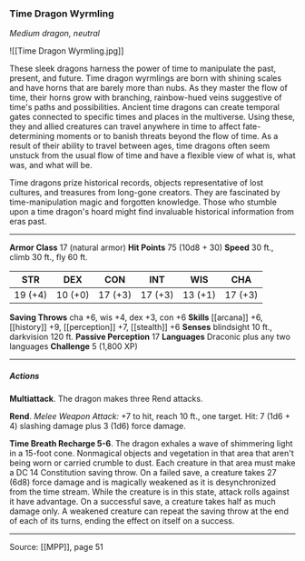 ### Time Dragon Wyrmling
_Medium dragon, neutral_

![[Time Dragon Wyrmling.jpg]]

These sleek dragons harness the power of time to manipulate the past, present, and future. Time dragon wyrmlings are born with shining scales and have horns that are barely more than nubs. As they master the flow of time, their horns grow with branching, rainbow-hued veins suggestive of time's paths and possibilities. Ancient time dragons can create temporal gates connected to specific times and places in the multiverse. Using these, they and allied creatures can travel anywhere in time to affect fate-determining moments or to banish threats beyond the flow of time. As a result of their ability to travel between ages, time dragons often seem unstuck from the usual flow of time and have a flexible view of what is, what was, and what will be.

Time dragons prize historical records, objects representative of lost cultures, and treasures from long-gone creators. They are fascinated by time-manipulation magic and forgotten knowledge. Those who stumble upon a time dragon's hoard might find invaluable historical information from eras past.




---

**Armor Class** 17 (natural armor)
**Hit Points** 75 (10d8 + 30)
**Speed** 30 ft., climb 30 ft., fly 60 ft.

| STR     | DEX     | CON     | INT     | WIS     | CHA     |
|---------|---------|---------|---------|---------|---------|
| 19 (+4) | 10 (+0) | 17 (+3) | 17 (+3) | 13 (+1) | 17 (+3) |

**Saving Throws** cha +6, wis +4, dex +3, con +6
**Skills** [[arcana]] +6, [[history]] +9, [[perception]] +7, [[stealth]] +6
**Senses** blindsight 10 ft., darkvision 120 ft.
**Passive Perception** 17
**Languages** Draconic plus any two languages
**Challenge** 5 (1,800 XP)

---

##### Actions
**Multiattack**. The dragon makes three Rend attacks.

**Rend**. _Melee Weapon Attack:_ +7 to hit, reach 10 ft., one target. Hit: 7 (1d6 + 4) slashing damage plus 3 (1d6) force damage.

**Time Breath Recharge 5-6**. The dragon exhales a wave of shimmering light in a 15-foot cone. Nonmagical objects and vegetation in that area that aren't being worn or carried crumble to dust. Each creature in that area must make a DC 14 Constitution saving throw. On a failed save, a creature takes 27 (6d8) force damage and is magically weakened as it is desynchronized from the time stream. While the creature is in this state, attack rolls against it have advantage. On a successful save, a creature takes half as much damage only. A weakened creature can repeat the saving throw at the end of each of its turns, ending the effect on itself on a success.


---

Source: [[MPP]], page 51